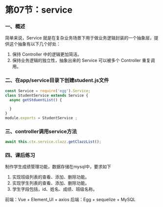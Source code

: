 # 第07节：service

### 一、概述

简单来说，Service 就是在复杂业务场景下用于做业务逻辑封装的一个抽象层，提供这个抽象有以下几个好处：

1. 保持 Controller 中的逻辑更加简洁。
2. 保持业务逻辑的独立性，抽象出来的 Service 可以被多个 Controller 重复调用。

### 二、在app/service目录下创建student.js文件

``` js
const Service = require('egg').Service;
class StudentService extends Service {
  async getStduentList() {
    	
  }
}
module.exports = StudentService ;

```

### 三、controller调用service方法

``` js
await this.ctx.service.clazz.getClazzList();
```

### 四、课后练习

制作学生成绩管理功能，数据存储在mysql中，要求如下

1. 实现班级列表的查看、添加、删除功能。
2. 实现学生列表的查看、添加、删除功能。
3. 学生字段包括，id、姓名、成绩、班级名称。

前端：Vue + Element_UI + axios
后端：Egg + sequelize + MySQL